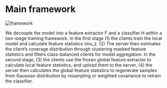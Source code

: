 # Main framework

![framework](https://github.com/CZX-Yui/DFL-FS/assets/59764728/97876d44-7dfb-4dbb-b2bd-b1004960c8f7)

We decouple the model into a feature extractor F and a classifier H within a two-stage training framework. In the first stage (1) the clients train the local model and calculate feature statistics \mu_z. (2) The server then estimates the client’s coverage distribution through clustering masked feature statistics and filters class-balanced clients for model aggregation. In the second stage, (3) the clients use the frozen global feature extractor to calculate local feature statistics, and upload them to the server, (4) the server then calculates the global feature statistics to regenerate samples from Gaussian distribution by resampling or weighted covariance to retrain the classifier.
